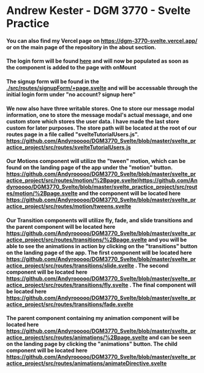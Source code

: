 # Andrew Kester - DGM 3770 - Svelte Practice

#### You can also find my Vercel page on https://dgm-3770-svelte.vercel.app/ or on the main page of the repository in the about section.

#### The login form will be found [here](https://github.com/Andyrooooo/DGM3770_Svelte/blob/master/svelte_practice_project/src/routes/loginComponent/%2Bpage.svelte) and will now be populated as soon as the component is added to the page with onMount

#### The signup form will be found in the [./src/routes/signupForm/+page.svelte](https://github.com/Andyrooooo/DGM3770_Svelte/blob/master/svelte_practice_project/src/routes/signupForm/%2Bpage.svelte) and will be accessable through the initial login form under "no account? signup here"

#### We now also have three writable stores. One to store our message modal information, one to store the message modal's actual message, and one custom store which stores the user data. I have made the last store custom for later purposes. The store path will be located at the root of our routes page in a file called "svelteTutorialUsers.js". https://github.com/Andyrooooo/DGM3770_Svelte/blob/master/svelte_practice_project/src/routes/svelteTutorialUsers.js

#### Our Motions component will utilize the "tween" motion, which can be found on the landing page of the app under the "motion" button. https://github.com/Andyrooooo/DGM3770_Svelte/blob/master/svelte_practice_project/src/routes/motion/%2Bpage.svelte)https://github.com/Andyrooooo/DGM3770_Svelte/blob/master/svelte_practice_project/src/routes/motion/%2Bpage.svelte and the component will be located here https://github.com/Andyrooooo/DGM3770_Svelte/blob/master/svelte_practice_project/src/routes/motion/tweens.svelte

#### Our Transition components will utilize fly, fade, and slide transitions and the parent component will be located here https://github.com/Andyrooooo/DGM3770_Svelte/blob/master/svelte_practice_project/src/routes/transitions/%2Bpage.svelte and you will be able to see the animations in action by clicking on the "transitions" button on the landing page of the app. The first component will be located here https://github.com/Andyrooooo/DGM3770_Svelte/blob/master/svelte_practice_project/src/routes/transitions/slide.svelte . The second component will be located here https://github.com/Andyrooooo/DGM3770_Svelte/blob/master/svelte_practice_project/src/routes/transitions/fly.svelte . The final component will be located here https://github.com/Andyrooooo/DGM3770_Svelte/blob/master/svelte_practice_project/src/routes/transitions/fade.svelte

#### The parent component containing my animation component will be located here https://github.com/Andyrooooo/DGM3770_Svelte/blob/master/svelte_practice_project/src/routes/animations/%2Bpage.svelte and can be seen on the landing page by clicking the "animations" button. The child component will be located here https://github.com/Andyrooooo/DGM3770_Svelte/blob/master/svelte_practice_project/src/routes/animations/animateDirective.svelte
